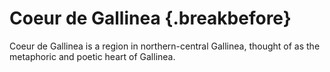 # Coeur de Gallinea {.breakbefore}

Coeur de Gallinea is a region in northern-central Gallinea, thought of as the metaphoric and poetic heart of Gallinea. 
